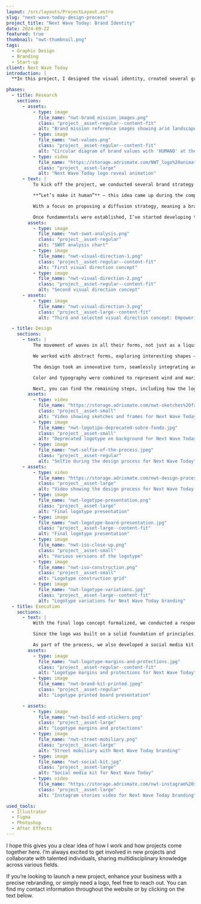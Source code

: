 ```yaml
---
layout: /src/layouts/ProjectLayout.astro
slug: "next-wave-today-design-process"
project_title: "Next Wave Today: Brand Identity"
date: 2024-09-22
featured: true
thumbnail: "nwt-thumbnail.png"
tags:
  - Graphic Design
  - Branding
  - Start-up
client: Next Wave Today
introduction: |
  **In this project, I designed the visual identity, created several graphic applications, and developed a comprehensive style guide for the Next Wave Today brand. This tech startup aims to promote and implement learning about both current and emerging technologies for everyone. I also had the privilege of collaborating with Albert González, a renowned Creative Director known for his work in photography and video, throughout this journey.**

phases:
  - title: Research
    sections:
      - assets:
          - type: image
            file_name: "nwt-brand_mission_images.png"
            class: "project__asset-regular--content-fit"
            alt: "Brand mission reference images showing arid landscapes, waves, and natural forms"
          - type: image
            file_name: "nwt-values.png"
            class: "project__asset-regular--content-fit"
            alt: "Circular diagram of brand values with 'HUMANO' at the center"
          - type: video
            file_name: "https://storage.adrismate.com/NWT_logo%20animation_HD.mp4"
            class: "project__asset-large"
            alt: "Next Wave Today logo reveal animation"
      - text: |
          To kick off the project, we conducted several brand strategy and brainstorming sessions. Since the client had already provided the brand name, we worked from a base that included a concept map, a list of keywords, three user personas, and, in that order, the brand’s personality and values.

          **“Let’s make it human”** — this idea came up during the competitive analysis. The competition was aggressive and overwhelming, generating a lot of noise. To break away from that, we decided to shift our approach by placing the user at the center of our decisions.

          With a focus on proposing a diffusion strategy, meaning a brand message strong enough to stand out in the market, a SWOT analysis was conducted.

          Once fundamentals were established, I’ve started developing three different visual directions with different core values. “Empowering Tomorrow’s Minds” in warm orange tones, was selected as the rule concept for the rest of the project. Logotypes are always a crucial part of a brand identity project since multiple values are arranged in one single symbol. Part of the challenge was the 3 words of the naming getting mixed together with it. But not impossible.
        assets:
          - type: image
            file_name: "nwt-swot-analysis.png"
            class: "project__asset-regular"
            alt: "SWOT analysis chart"
          - type: image
            file_name: "nwt-visual-direction-1.png"
            class: "project__asset-regular--content-fit"
            alt: "First visual direction concept"
          - type: image
            file_name: "nwt-visual-direction-2.png"
            class: "project__asset-regular--content-fit"
            alt: "Second visual direction concept"
      - assets:
          - type: image
            file_name: "nwt-visual-direction-3.png"
            class: "project__asset-large--content-fit"
            alt: "Third and selected visual direction concept: Empowering Tomorrow’s Minds"

  - title: Design
    sections:
      - text: |
          The movement of waves in all their forms, not just as a liquid, but also how they form, behave in different environments, and exist in other states, was studied to gain a deeper understanding of the abstract nature, part of the idea behind the phrase “next wave today”.

          We worked with abstract forms, exploring interesting shapes – wavy and curved rather than straight lines.

          The design took an innovative turn, seamlessly integrating artificial intelligence into our daily lives. This integration made it more relatable, personal, and accessible, eliminating the feeling of complexity or distance and bringing the future into the present.

          Color and typography were combined to represent wind and marine energy, which are still evident in the abstract and meticulously shaped forms of the rocks, maintaining that energetic wave. The warm yet vibrant orange, complemented by the horizon blue, along with the more neutral secondary colors, were carefully selected to represent the fusion of technology with extraordinary arid landscapes, brimming with energy.

          Next, you can find the remaining steps, including how the logotype appears in its various versions and how it’s relevant to both the real and digital worlds.
        assets:
          - type: video
            file_name: "https://storage.adrismate.com/nwt-sketches%20frames%20video.m4v"
            class: "project__asset-small"
            alt: "Video showing sketches and frames for Next Wave Today branding process"
          - type: image
            file_name: "nwt-logotipo-deprecated-sobre-fondo.jpg"
            class: "project__asset-small"
            alt: "Deprecated logotype on background for Next Wave Today"
          - type: image
            file_name: "nwt-selfie-of-the-process.jpeg"
            class: "project__asset-regular"
            alt: "Selfie during the design process for Next Wave Today"
      - assets:
          - type: video
            file_name: "https://storage.adrismate.com/nwt-design-process.mp4"
            class: "project__asset-large"
            alt: "Video showing the design process for Next Wave Today logotype"
          - type: image
            file_name: "nwt-logotype-presentation.png"
            class: "project__asset-large"
            alt: "Final logotype presentation"
          - type: image
            file_name: "nwt-logotype-board-presentation.jpg"
            class: "project__asset-large--content-fit"
            alt: "Final logotype presentation"
          - type: image
            file_name: "nwt-iso-close-up.png"
            class: "project__asset-small"
            alt: "Various versions of the logotype"
          - type: image
            file_name: "nwt-iso-construction.png"
            class: "project__asset-small"
            alt: "Logotype construction grid"
          - type: image
            file_name: "nwt-logotype-variations.jpg"
            class: "project__asset-large--content-fit"
            alt: "Logotype variations for Next Wave Today branding"
  - title: Execution
    sections:
      - text: |
          With the final logo concept formalized, we conducted a responsive study to ensure it displayed well at any size and across all mediums, whether on paper or digital screens. As seen, the central axis lines posed a problem when the logo was significantly reduced, so an adaptation was made to prevent unwanted effects.

          Since the logo was built on a solid foundation of principles, its evolution into the final form allowed us to create an animated version (video) for a seamless and natural presentation.

          As part of the process, we also developed a social media kit for Instagram and X (Twitter). This included a series of templates for posts and a static version for stories, with an animated variant that allows for flexible information placement in a continuous loop. Profile pictures and headers for social media were also included.
        assets:
          - type: image
            file_name: "nwt-logotype-margins-and-protections.jpg"
            class: "project__asset-regular--content-fit"
            alt: "Logotype margins and protections for Next Wave Today"
          - type: image
            file_name: "nwt-brand-kit-printed.jpeg"
            class: "project__asset-regular"
            alt: "Logotype printed board presentation"

      - assets:
          - type: image
            file_name: "nwt-build-and-stickers.png"
            class: "project__asset-large"
            alt: "Logotype margins and protections"
          - type: image
            file_name: "nwt-street-mobiliary.png"
            class: "project__asset-large"
            alt: "Street mobiliary with Next Wave Today branding"
          - type: image
            file_name: "nwt-social-kit.jpg"
            class: "project__asset-large"
            alt: "Social media kit for Next Wave Today"
          - type: video
            file_name: "https://storage.adrismate.com/nwt-instagram%20stories.mp4"
            class: "project__asset-large"
            alt: "Instagram stories video for Next Wave Today branding"

used_tools:
  - Illustrator
  - Figma
  - Photoshop
  - After Effects
---
```


I hope this gives you a clear idea of how I work and how projects come together here. I’m always excited to get involved in new projects and collaborate with talented individuals, sharing multidisciplinary knowledge across various fields.

If you’re looking to launch a new project, enhance your business with a precise rebranding, or simply need a logo, feel free to reach out. You can find my contact information throughout the website or by clicking on the text below.
